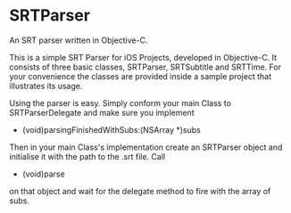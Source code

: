 SRTParser
=========

An SRT parser written in Objective-C.

This is a simple SRT Parser for iOS Projects, developed in Objective-C. It consists of three basic classes,
SRTParser, SRTSubtitle and SRTTime. For your convenience the classes are provided inside a sample project
that illustrates its usage.

Using the parser is easy. Simply conform your main Class to SRTParserDelegate and make sure you implement

- (void)parsingFinishedWithSubs:(NSArray *)subs

Then in your main Class's implementation create an SRTParser object and initialise it with the path to
the .srt file. Call 

- (void)parse 

on that object and wait for the delegate method to fire with the array of subs.
